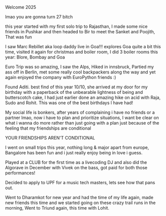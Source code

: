 Welcome 2025

lmao you are gonna turn 27 bitch

this year started with my first solo trip to Rajasthan, I made some nice friends in Pushkar and then headed to Bir to meet the Sanket and Poojith, That was fun

I saw Marc Rebillet aka loop daddy live in Goa!!! explores Goa quite a bit this time, visited it again for christmas and boiler room, I did 3 boiler rooms this year: Blore, Bombay and Goa

Euro Trip was so amazing, I saw the Alps, Hiked in innsbruck, Partied my ass off in Berlin, met some really cool backpackers along the way and yet again enjoyed the company with EuroPython friends :) 

Found Aditi. best find of this year 10/10, she arrived at my door for my birthday with a paperback of the unbearable lightness of being and butterscotch cake, I had just earlier done an amazing hike on acid with Raja, Sudo and Rohit. 
This was one of the best birthdays I have had!

My social life is bonkers, after years of complaining i have no friends or a partner lmao, now i have to plan and prioritize situations, 
I want be clear on what i wanna do more rather than just going 
with a plan just because of the feeling that my friendships are conditional

YOUR FRIENDSHIPS AREN'T CONDITIONAL

I went on small trips this year, nothing long & major apart from europe, 
Bangalore has been fun and i just really enjoy being in love i guess.

Played at a CLUB for the first time as a livecoding DJ and also did the Algorave in December with Vivek on the bass, got paid for both those performances!

Decided to apply to UPF for a music tech masters, lets see how that pans out.

Went to Dharamkot for new year and had the time of my life again, 
made new friends this time and we started going on these crazy trail runs in the morning, 
Went to Triund again, this time with Lohit.


